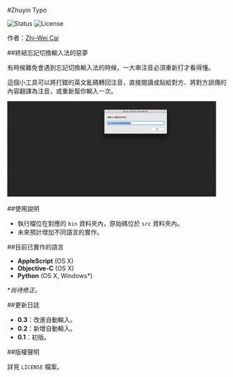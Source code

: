 #Zhuyin Typo

![Status](https://img.shields.io/badge/Build-v0.3-green.svg?style=flat-square)  ![License](https://img.shields.io/badge/License-MIT-blue.svg?style=flat-square)

作者：[Zhi-Wei Cai](http://vox.vg/)

##終結忘記切換輸入法的惡夢

有時候難免會遇到忘記切換輸入法的時候，一大串注音必須重新打才看得懂。

這個小工具可以將打錯的英文亂碼轉回注音，直接閱讀或貼給對方、將對方誤傳的內容翻譯為注音，或重新幫你輸入一次。

![使用範例](demo.gif)

##使用說明

- 執行檔位在對應的 `bin` 資料夾內，原始碼位於 `src` 資料夾內。
- 未來預計增加不同語言的實作。

##目前已實作的語言

- **AppleScript** (OS X)
- **Objective-C** (OS X)
- **Python** (OS X, Windows*)

**尚待修正。*


##更新日誌

- **0.3**：改進自動輸入。
- **0.2**：新增自動輸入。
- **0.1**：初版。 

##版權聲明

詳見 `LICENSE` 檔案。